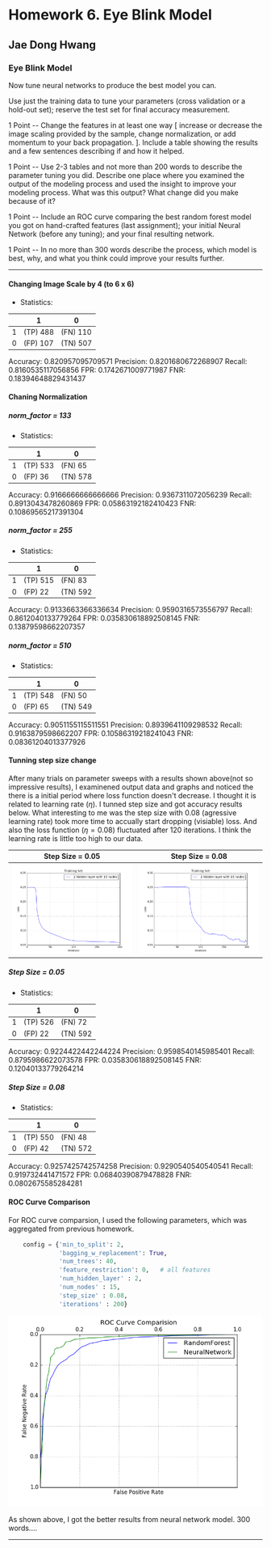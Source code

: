 # Homework 6. Eye Blink Model

## Jae Dong Hwang

### Eye Blink Model

Now tune neural networks to produce the best model you can.

Use just the training data to tune your parameters (cross validation or a hold-out set); reserve the test set for final accuracy measurement.

1 Point -- Change the features in at least one way [ increase or decrease the image scaling provided by the sample, change normalization, or add momentum to your back propagation. ]. Include a table showing the results and a few sentences describing if and how it helped.

1 Point -- Use 2-3 tables and not more than 200 words to describe the parameter tuning you did. Describe one place where you examined the output of the modeling process and used the insight to improve your modeling process. What was this output? What change did you make because of it?

1 Point -- Include an ROC curve comparing the best random forest model you got on hand-crafted features (last assignment); your initial Neural Network (before any tuning); and your final resulting network.

1 Point -- In no more than 300 words describe the process, which model is best, why, and what you think could improve your results further.

***
#### Changing Image Scale by 4 (to 6 x 6)

* Statistics: 

|     | 1        | 0        |
| --- | -------- | -------- |
| 1   | (TP) 488 | (FN) 110 |
| 0   | (FP) 107 | (TN) 507 |
Accuracy: 0.820957095709571
Precision: 0.8201680672268907
Recall: 0.8160535117056856
FPR: 0.1742671009771987
FNR: 0.18394648829431437

#### Chaning Normalization

##### norm_factor = 133

* Statistics: 

|     | 1        | 0        |
| --- | -------- | -------- |
| 1   | (TP) 533 | (FN) 65  |
| 0   | (FP) 36  | (TN) 578 |
Accuracy: 0.9166666666666666
Precision: 0.9367311072056239
Recall: 0.8913043478260869
FPR: 0.05863192182410423
FNR: 0.10869565217391304

##### norm_factor = 255

* Statistics: 

|     | 1        | 0        |
| --- | -------- | -------- |
| 1   | (TP) 515 | (FN) 83  |
| 0   | (FP) 22  | (TN) 592 |
Accuracy: 0.9133663366336634
Precision: 0.9590316573556797
Recall: 0.8612040133779264
FPR: 0.035830618892508145
FNR: 0.13879598662207357

##### norm_factor = 510

* Statistics: 

|     | 1        | 0        |
| --- | -------- | -------- |
| 1   | (TP) 548 | (FN) 50  |
| 0   | (FP) 65  | (TN) 549 |
Accuracy: 0.9051155115511551
Precision: 0.8939641109298532
Recall: 0.9163879598662207
FPR: 0.10586319218241043
FNR: 0.08361204013377926

#### Tunning step size change
After many trials on parameter sweeps with a results shown above(not so impressive results), I examinened output data and graphs and noticed the there is a initial period where loss function doesn't decrease. I thought it is related to learning rate ($\eta$). I tunned step size and got accuracy results below. What interesting to me was the step size with 0.08 (agressive learning rate) took more time to accually start dropping (visiable) loss. And also the loss function ($\eta=0.08$) fluctuated after 120 iterations. I think the learning rate is little too high to our data.

| Step Size = 0.05 | Step Size = 0.08 |
|-|-|
|![prob2_training_loss_case_2_15_255.0_ss0.05](prob2_training_loss_case_2_15_255.0_ss0.05.png) |![prob2_training_loss_case_2_15_255.0_ss0.08](prob2_training_loss_case_2_15_255.0_ss0.08.png) |

##### Step Size = 0.05

* Statistics: 

|     | 1        | 0        |
| --- | -------- | -------- |
| 1   | (TP) 526 | (FN) 72  |
| 0   | (FP) 22  | (TN) 592 |
Accuracy: 0.9224422442244224
Precision: 0.9598540145985401
Recall: 0.8795986622073578
FPR: 0.035830618892508145
FNR: 0.12040133779264214

##### Step Size = 0.08

* Statistics: 

|     | 1        | 0        |
| --- | -------- | -------- |
| 1   | (TP) 550 | (FN) 48  |
| 0   | (FP) 42  | (TN) 572 |
Accuracy: 0.9257425742574258
Precision: 0.9290540540540541
Recall: 0.919732441471572
FPR: 0.06840390879478828
FNR: 0.0802675585284281

#### ROC Curve Comparison

For ROC curve comparsion, I used the following parameters, which was aggregated from previous homework.

```python
    config = {'min_to_split': 2,
              'bagging_w_replacement': True,
              'num_trees': 40,
              'feature_restriction': 0,   # all features
              'num_hidden_layer' : 2,
              'num_nodes' : 15,
              'step_size' : 0.08,
              'iterations' : 200}

```

![prob2compare_roc_curves_nn_rf_0.0_1.0_0.01](prob2compare_roc_curves_nn_rf_0.0_1.0_0.01.png)

As shown above, I got the better results from neural network model. 300 words....

***